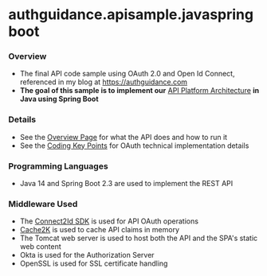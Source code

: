 # authguidance.apisample.javaspringboot

### Overview

* The final API code sample using OAuth 2.0 and Open Id Connect, referenced in my blog at https://authguidance.com
* **The goal of this sample is to implement our** [API Platform Architecture](https://authguidance.com/2019/03/24/api-platform-design/) **in Java using Spring Boot**

### Details

* See the [Overview Page](https://authguidance.com/2019/03/24/java-spring-boot-api-overview/) for what the API does and how to run it
* See the [Coding Key Points](https://authguidance.com/2019/03/24/java-spring-boot-api-coding-key-points/) for OAuth technical implementation details

### Programming Languages

* Java 14 and Spring Boot 2.3 are used to implement the REST API

### Middleware Used

* The [Connect2Id SDK](https://connect2id.com/products/nimbus-oauth-openid-connect-sdk) is used for API OAuth operations
* [Cache2K](https://cache2k.org) is used to cache API claims in memory
* The Tomcat web server is used to host both the API and the SPA's static web content
* Okta is used for the Authorization Server
* OpenSSL is used for SSL certificate handling
